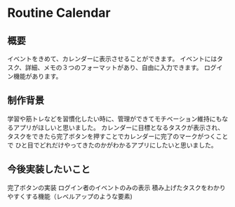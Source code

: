 # Routine Calendar

## 概要
イベントをきめて、カレンダーに表示させることができます。
イベントにはタスク、詳細、メモの３つのフォーマットがあり、自由に入力できます。
ログイン機能があります。

## 制作背景
学習や筋トレなどを習慣化したい時に、管理ができてモチベーション維持にもなるアプリがほしいと思いました。
カレンダーに目標となるタスクが表示され、タスクをできたら完了ボタンを押すことでカレンダーに完了のマークがつくことで
ひと目でどれだけやってきたのかがわかるアプリにしたいと思いました。

## 今後実装したいこと
完了ボタンの実装
ログイン者のイベントのみの表示
積み上げたタスクをわかりやすくする機能（レベルアップのような要素)


